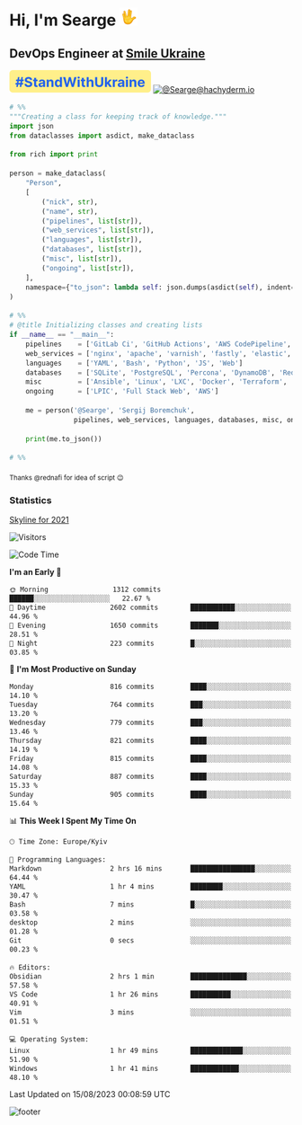 # Hi, I'm Searge <img src="images/vulcan.webp" style="display: inline-block; margin: 0; height: 2rem" alt="Vulcan salute" />

## DevOps Engineer at [Smile Ukraine](https://smile-ukraine.com/en)

[![Stand With Ukraine](https://raw.githubusercontent.com/vshymanskyy/StandWithUkraine/main/badges/StandWithUkraine.svg)](https://stand-with-ukraine.pp.ua)
<a rel="me" href="https://hachyderm.io/@Searge">![@Searge@hachyderm.io](https://img.shields.io/badge/-@Searge-%232B90D9?logo=mastodon&logoColor=white)</a>

```python
# %%
"""Creating a class for keeping track of knowledge."""
import json
from dataclasses import asdict, make_dataclass

from rich import print

person = make_dataclass(
    "Person",
    [
        ("nick", str),
        ("name", str),
        ("pipelines", list[str]),
        ("web_services", list[str]),
        ("languages", list[str]),
        ("databases", list[str]),
        ("misc", list[str]),
        ("ongoing", list[str]),
    ],
    namespace={"to_json": lambda self: json.dumps(asdict(self), indent=4)},
)

# %%
# @title Initializing classes and creating lists
if __name__ == "__main__":
    pipelines    = ['GitLab Ci', 'GitHub Actions', 'AWS CodePipeline', 'Jenkins']
    web_services = ['nginx', 'apache', 'varnish', 'fastly', 'elastic', 'solr']
    languages    = ['YAML', 'Bash', 'Python', 'JS', 'Web']
    databases    = ['SQLite', 'PostgreSQL', 'Percona', 'DynamoDB', 'Redis']
    misc         = ['Ansible', 'Linux', 'LXC', 'Docker', 'Terraform', 'AWS']
    ongoing      = ['LPIC', 'Full Stack Web', 'AWS']

    me = person('@Searge', 'Sergij Boremchuk',
                pipelines, web_services, languages, databases, misc, ongoing)

    print(me.to_json())

# %%

```

<sub>Thanks @rednafi for idea of script :wink:</sub>

### Statistics

[Skyline for 2021](https://skyline.github.com/Searge/2021)

![Visitors](https://komarev.com/ghpvc/?username=searge&label=Profile%20views&color=0e75b6&style=flat) 
<!--START_SECTION:waka-->
![Code Time](http://img.shields.io/badge/Code%20Time-2%2C174%20hrs%2051%20mins-blue)

**I'm an Early 🐤** 

```text
🌞 Morning                1312 commits        ██████░░░░░░░░░░░░░░░░░░░   22.67 % 
🌆 Daytime                2602 commits        ███████████░░░░░░░░░░░░░░   44.96 % 
🌃 Evening                1650 commits        ███████░░░░░░░░░░░░░░░░░░   28.51 % 
🌙 Night                  223 commits         █░░░░░░░░░░░░░░░░░░░░░░░░   03.85 % 
```
📅 **I'm Most Productive on Sunday** 

```text
Monday                   816 commits         ████░░░░░░░░░░░░░░░░░░░░░   14.10 % 
Tuesday                  764 commits         ███░░░░░░░░░░░░░░░░░░░░░░   13.20 % 
Wednesday                779 commits         ███░░░░░░░░░░░░░░░░░░░░░░   13.46 % 
Thursday                 821 commits         ████░░░░░░░░░░░░░░░░░░░░░   14.19 % 
Friday                   815 commits         ████░░░░░░░░░░░░░░░░░░░░░   14.08 % 
Saturday                 887 commits         ████░░░░░░░░░░░░░░░░░░░░░   15.33 % 
Sunday                   905 commits         ████░░░░░░░░░░░░░░░░░░░░░   15.64 % 
```


📊 **This Week I Spent My Time On** 

```text
🕑︎ Time Zone: Europe/Kyiv

💬 Programming Languages: 
Markdown                 2 hrs 16 mins       ████████████████░░░░░░░░░   64.44 % 
YAML                     1 hr 4 mins         ████████░░░░░░░░░░░░░░░░░   30.47 % 
Bash                     7 mins              █░░░░░░░░░░░░░░░░░░░░░░░░   03.58 % 
desktop                  2 mins              ░░░░░░░░░░░░░░░░░░░░░░░░░   01.28 % 
Git                      0 secs              ░░░░░░░░░░░░░░░░░░░░░░░░░   00.23 % 

🔥 Editors: 
Obsidian                 2 hrs 1 min         ██████████████░░░░░░░░░░░   57.58 % 
VS Code                  1 hr 26 mins        ██████████░░░░░░░░░░░░░░░   40.91 % 
Vim                      3 mins              ░░░░░░░░░░░░░░░░░░░░░░░░░   01.51 % 

💻 Operating System: 
Linux                    1 hr 49 mins        █████████████░░░░░░░░░░░░   51.90 % 
Windows                  1 hr 41 mins        ████████████░░░░░░░░░░░░░   48.10 % 
```


 Last Updated on 15/08/2023 00:08:59 UTC
<!--END_SECTION:waka-->

![footer](https://capsule-render.vercel.app/api?type=waving&color=gradient&customColorList=14,21&height=82&section=footer)
